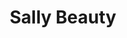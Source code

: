 ---
title: "Sally Beauty"
url: /pittsburgh/sally-beauty-park-manor-boulevard/
shop: hairdresser supply
---